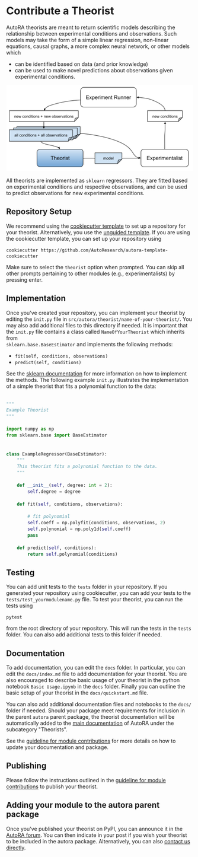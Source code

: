 # Contribute a Theorist

AutoRA theorists are meant to return scientific models describing the relationship between experimental conditions
and observations. Such models may take the form of a simple linear regression, non-linear equations, causal graphs, 
a more complex neural network, or other models which 
- can be identified based on data (and prior knowledge)
- can be used to make novel predictions about observations given experimental conditions.

![Theorist Module](../img/theorist.png)

All theorists are implemented as `sklearn` regressors. They are fitted based on experimental conditions and respective
observations, and can be used to predict observations for new experimental conditions.

## Repository Setup

We recommend using the [cookiecutter template](https://github.com/AutoResearch/autora-template-cookiecutter) to set up
a repository for your theorist. Alternatively, you use the 
[unguided template](https://github.com/AutoResearch/autora-template). If you are using the cookiecutter template, you can set up your repository using

```shell
cookiecutter https://github.com/AutoResearch/autora-template-cookiecutter
```

Make sure to select the `theorist` option when prompted. You can skip all other prompts pertaining to other modules 
(e.g., experimentalists) by pressing enter.

## Implementation

Once you've created your repository, you can implement your theorist by editing the `init.py` file in 
``src/autora/theorist/name-of-your-theorist/``. You may also add additional files to this directory if needed. 
It is important that the `init.py` file contains a class called `NameOfYourTheorist` which inherits from  
`sklearn.base.BaseEstimator` and implements the following methods:

- `fit(self, conditions, observations)`
- `predict(self, conditions)`

See the [sklearn documentation](https://scikit-learn.org/stable/developers/develop.html) for more information on 
how to implement the methods. The following example ``init.py`` illustrates the implementation of a simple theorist
that fits a polynomial function to the data:

```python 

"""
Example Theorist
"""

import numpy as np
from sklearn.base import BaseEstimator


class ExampleRegressor(BaseEstimator):
    """
    This theorist fits a polynomial function to the data.
    """

    def __init__(self, degree: int = 2):
        self.degree = degree

    def fit(self, conditions, observations):

        # fit polynomial
        self.coeff = np.polyfit(conditions, observations, 2)
        self.polynomial = np.poly1d(self.coeff)
        pass

    def predict(self, conditions):
        return self.polynomial(conditions)
```

## Testing

You can add unit tests to the `tests` folder in your repository. If you generated your repository using cookiecutter,
you can add your tests to the `tests/test_yourmodulename.py` file.
To test your theorist, you can run the tests using

```shell
pytest
```

from the root directory of your repository. This will run the tests in the `tests` folder. You can also add additional
tests to this folder if needed. 

## Documentation

To add documentation, you can edit the `docs` folder. In particular, you can edit the `docs/index.md` 
file to add documentation for your theorist. You are also encouraged to describe basic usage of your theorist in the 
python notebook ``Basic Usage.ipynb`` in the `docs` folder. Finally you can outline the basic setup of your theorist in 
the `docs/quickstart.md` file.

You can also add additional documentation files and notebooks to the `docs/` folder if needed. 
Should your package meet requirements for
inclusion in the parent ``autora`` parent package, the theorist documentation will be automatically added to the 
[main documentation](https://autoresearch.github.io/autora/) of AutoRA under the subcategory "Theorists". 

See the [guideline for module contributions](module.md) for more details on how to update your documentation and package. 


## Publishing

Please follow the instructions outlined in the [guideline for module contributions](module.md) to publish your theorist.

## Adding your module to the autora parent package

Once you've published your theorist on PyPI, you can announce it in the 
[AutoRA forum](https://github.com/orgs/AutoResearch/discussions/categories/module-announcements). You can then indicate
in your post if you wish your theorist to be included in the autora package. Alternatively, you can also
[contact us directly](https://musslick.github.io/AER_website/Contact.html).
